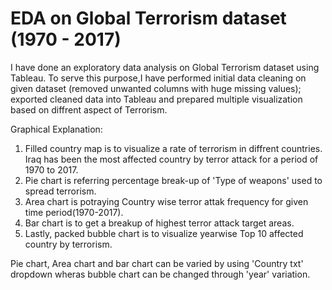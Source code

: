 # EDA on Global Terrorism dataset (1970 - 2017)
I have done an exploratory data analysis on Global Terrorism dataset using Tableau. To serve this purpose,I have performed initial data cleaning on given dataset (removed unwanted columns with huge missing values); exported cleaned data into Tableau and prepared multiple visualization based on diffrent aspect of Terrorism.

Graphical Explanation:
1) Filled country map is to visualize a rate of terrorism in diffrent countries. Iraq has been the most affected country by terror attack for a period of 1970 to 2017.
2) Pie chart is referring percentage break-up of 'Type of weapons' used to spread terrorism.
3) Area chart is potraying Country wise terror attak frequency for given time period(1970-2017).
4) Bar chart is to get a breakup of highest terror attack target areas.
5) Lastly, packed bubble chart is to visualize yearwise Top 10 affected country by terrorism.

Pie chart, Area chart and bar chart can be varied by using 'Country txt' dropdown wheras bubble chart can be changed through 'year' variation.
